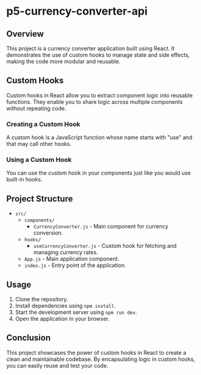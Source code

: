 # p5-currency-converter-api

## Overview
This project is a currency converter application built using React. It demonstrates the use of custom hooks to manage state and side effects, making the code more modular and reusable.

## Custom Hooks
Custom hooks in React allow you to extract component logic into reusable functions. They enable you to share logic across multiple components without repeating code.

### Creating a Custom Hook
A custom hook is a JavaScript function whose name starts with "use" and that may call other hooks.

### Using a Custom Hook
You can use the custom hook in your components just like you would use built-in hooks.

## Project Structure
- `src/`
    - `components/`
        - `CurrencyConverter.js` - Main component for currency conversion.
    - `hooks/`
        - `useCurrencyConverter.js` - Custom hook for fetching and managing currency rates.
    - `App.js` - Main application component.
    - `index.js` - Entry point of the application.

## Usage
1. Clone the repository.
2. Install dependencies using `npm install`.
3. Start the development server using `npm run dev`.
4. Open the application in your browser.

## Conclusion
This project showcases the power of custom hooks in React to create a clean and maintainable codebase. By encapsulating logic in custom hooks, you can easily reuse and test your code.
